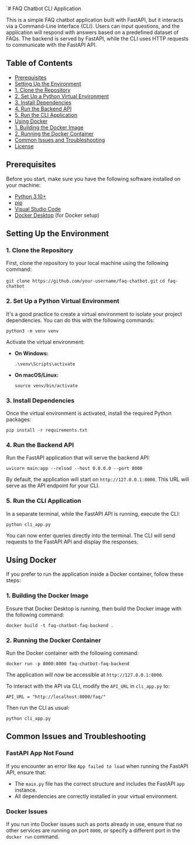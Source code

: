 `# FAQ Chatbot CLI Application

This is a simple FAQ chatbot application built with FastAPI, but it interacts via a Command-Line Interface (CLI). Users can input questions, and the application will respond with answers based on a predefined dataset of FAQs. The backend is served by FastAPI, while the CLI uses HTTP requests to communicate with the FastAPI API.

## Table of Contents

- [Prerequisites](#prerequisites)
- [Setting Up the Environment](#setting-up-the-environment)
 - [1\. Clone the Repository](#1-clone-the-repository)
 - [2\. Set Up a Python Virtual Environment](#2-set-up-a-python-virtual-environment)
 - [3\. Install Dependencies](#3-install-dependencies)
 - [4\. Run the Backend API](#4-run-the-backend-api)
 - [5\. Run the CLI Application](#5-run-the-cli-application)
- [Using Docker](#using-docker)
 - [1\. Building the Docker Image](#1-building-the-docker-image)
 - [2\. Running the Docker Container](#2-running-the-docker-container)
- [Common Issues and Troubleshooting](#common-issues-and-troubleshooting)
- [License](#license)

## Prerequisites

Before you start, make sure you have the following software installed on your machine:

- [Python 3.10+](https://www.python.org/downloads/)
- [pip](https://pip.pypa.io/en/stable/installation/)
- [Visual Studio Code](https://code.visualstudio.com/)
- [Docker Desktop](https://www.docker.com/products/docker-desktop) (for Docker setup)

## Setting Up the Environment

### 1. Clone the Repository

First, clone the repository to your local machine using the following command:

`git clone https://github.com/your-username/faq-chatbot.git`
`cd faq-chatbot`

### 2\. Set Up a Python Virtual Environment

It's a good practice to create a virtual environment to isolate your project dependencies. You can do this with the following commands:

`python3 -m venv venv`

Activate the virtual environment:

-   **On Windows:**

    `.\venv\Scripts\activate`

-   **On macOS/Linux:**

    `source venv/bin/activate`

### 3\. Install Dependencies

Once the virtual environment is activated, install the required Python packages:

`pip install -r requirements.txt`

### 4\. Run the Backend API

Run the FastAPI application that will serve the backend API:

`uvicorn main:app --reload --host 0.0.0.0 --port 8000`

By default, the application will start on `http://127.0.0.1:8000`. This URL will serve as the API endpoint for your CLI.

### 5\. Run the CLI Application

In a separate terminal, while the FastAPI API is running, execute the CLI:

`python cli_app.py`

You can now enter queries directly into the terminal. The CLI will send requests to the FastAPI API and display the responses.

Using Docker
------------

If you prefer to run the application inside a Docker container, follow these steps:

### 1\. Building the Docker Image

Ensure that Docker Desktop is running, then build the Docker image with the following command:

`docker build -t faq-chatbot-faq-backend .`

### 2\. Running the Docker Container

Run the Docker container with the following command:

`docker run -p 8000:8000 faq-chatbot-faq-backend`

The application will now be accessible at `http://127.0.0.1:8000`.

To interact with the API via CLI, modify the `API_URL` in `cli_app.py` to:


`API_URL = "http://localhost:8000/faq/"`

Then run the CLI as usual:

`python cli_app.py`

Common Issues and Troubleshooting
---------------------------------

### FastAPI App Not Found

If you encounter an error like `App failed to load` when running the FastAPI API, ensure that:

-   The `main.py` file has the correct structure and includes the FastAPI `app` instance.
-   All dependencies are correctly installed in your virtual environment.

### Docker Issues

If you run into Docker issues such as ports already in use, ensure that no other services are running on port `8000`, or specify a different port in the `docker run` command.